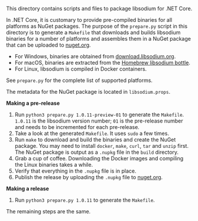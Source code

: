 This directory contains scripts and files to package libsodium for .NET Core.

In .NET Core, it is customary to provide pre-compiled binaries for all platforms
as NuGet packages. The purpose of the `prepare.py` script in this directory is
to generate a `Makefile` that downloads and builds libsodium binaries for a
number of platforms and assembles them in a NuGet package that can be uploaded
to [nuget.org](https://nuget.org/).

* For Windows, binaries are obtained from
  [download.libsodium.org](https://download.libsodium.org/libsodium/releases/).
* For macOS, binaries are extracted from the
  [Homebrew libsodium bottle](https://bintray.com/homebrew/bottles/libsodium).
* For Linux, libsodium is compiled in Docker containers.

See `prepare.py` for the complete list of supported platforms.

The metadata for the NuGet package is located in `libsodium.props`.


**Making a pre-release**

1. Run `python3 prepare.py 1.0.11-preview-01` to generate the `Makefile`.
   `1.0.11` is the libsodium version number; `01` is the pre-release
   number and needs to be incremented for each pre-release.
2. Take a look at the generated `Makefile`. It uses `sudo` a few times.
3. Run `make` to download and build the binaries and create the NuGet
   package. You may need to install `docker`, `make`, `curl`, `tar` and
   `unzip` first. The NuGet package is output as a `.nupkg` file in the
   `build` directory.
4. Grab a cup of coffee. Downloading the Docker images and compiling the
   Linux binaries takes a while.
5. Verify that everything in the `.nupkg` file is in place.
6. Publish the release by uploading the `.nupkg` file to 
   [nuget.org](https://nuget.org/).


**Making a release**

1. Run `python3 prepare.py 1.0.11` to generate the `Makefile`.

The remaining steps are the same.
